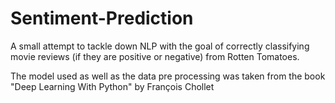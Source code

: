 # Sentiment-Prediction
 

A small attempt to tackle down NLP with the goal of correctly classifying movie reviews (if they are positive or negative) from Rotten Tomatoes.


The model used as well as the data pre processing was taken from the book "Deep Learning With Python" by François Chollet